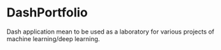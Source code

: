 # DashPortfolio
Dash application mean to be used as a laboratory for various projects of machine learning/deep learning.
